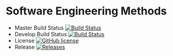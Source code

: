# Software Engineering Methods
* Master Build Status [![Build Status](https://travis-ci.com/40437404/testing.svg?token=2aSuTtKnhWe2X9oQeoxj&branch=master)](https://travis-ci.com/40437404/testing)
* Develop Build Status [![Build Status](https://travis-ci.com/40437404/testing.svg?token=2aSuTtKnhWe2X9oQeoxj&branch=develop)](https://travis-ci.com/40437404/testing)
* License [![GitHub license](https://img.shields.io/github/license/40437404/testing)](https://github.com/40437404/testing/blob/master/LICENSE)
* Release [![Releases](https://img.shields.io/github/release/40437404/testing/all.svg?style=flat)](https://github.com/40437404/testing/releases)